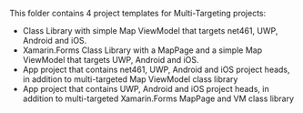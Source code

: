 This folder contains 4 project templates for Multi-Targeting projects:

 - Class Library with simple Map ViewModel that targets net461, UWP, Android and iOS.
 - Xamarin.Forms Class Library with a MapPage and a simple Map ViewModel that targets UWP, Android and iOS.
 - App project that contains net461, UWP, Android and iOS project heads, in addition to multi-targeted Map ViewModel class library
 - App project that contains  UWP, Android and iOS project heads, in addition to multi-targeted Xamarin.Forms MapPage and VM class library
